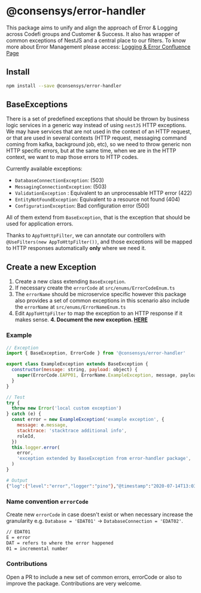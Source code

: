 # @consensys/error-handler

This package aims to unify and align the approach of Error & Logging across Codefi groups and Customer & Success. It also has wrapper of common exceptions of NestJS and a central place to our filters.
To know more about Error Management please access: [Logging & Error Confluence Page](https://consensysteam.atlassian.net/wiki/spaces/PRDC/pages/695436747/Monitoring+Logging+and+Alerting)

## Install

```bash
npm install --save @consensys/error-handler
```

## BaseExceptions

There is a set of predefined exceptions that should be thrown by business logic services in a generic way instead of using `nestJS` HTTP exceptions.
We may have services that are not used in the context of an HTTP request, or that are used in several contexts (HTTP request, messaging command coming from kafka, background job, etc), so we need to throw generic non HTTP specific errors, but at the same time, when we are in the HTTP context, we want to map those errors to HTTP codes.

Currently available exceptions:

* `DatabaseConnectionException`: (503)
* `MessagingConnectionException`: (503)
* `ValidationException` : Equivalent to an unprocessable HTTP error (422)
* `EntityNotFoundException`: Equivalent to a resource not found (404)
* `ConfigurationException`: Bad configuration error (500)

All of them extend from `BaseException`, that is the exception that should be used for application errors.

Thanks to `AppToHttpFilter`, we can annotate our controllers with `@UseFilters(new AppToHttpFilter())`, and those exceptions will be mapped to HTTP responses automatically **only** where we need it.

## Create a new Exception

1. Create a new class extending `BaseException`.
2. If necessary create the `errorCode` at `src/enums/ErrorCodeEnum.ts`
3. The `errorName` should be microservice specific however this package also provides a set of common exceptions in this scenario also include the `errorName` at `src/enums/ErrorNameEnum.ts`
3. Edit `AppToHttpFilter` to map the exception to an HTTP response if it makes sense.
**4. Document the new exception. [HERE](https://consensysteam.atlassian.net/wiki/spaces/PRDC/pages/851149243/Error+Documentation+-+Customer+Success)**

### Example

```Javascript
// Exception
import { BaseException, ErrorCode } from '@consensys/error-handler'

export class ExampleException extends BaseException {
  constructor(message: string, payload: object) {
    super(ErrorCode.EAPP01, ErrorName.ExampleException, message, payload)
  }
}

// Test
try {
  throw new Error('local custom exception')
} catch (e) {
  const error = new ExampleException('example exception', {
    message: e.message,
    stacktrace: 'stacktrace additional info',
    roleId,
  })
  this.logger.error(
    error,
    'exception extended by BaseException from error-handler package',
  )
}

```

```bash
# Output
{"log":{"level":"error","logger":"pino"},"@timestamp":"2020-07-14T13:03:31.466Z","module":"nestjs","context":"ErrorController","errorCode":"EEXA01","errorName":"ExampleException","payload":{ "message": "example exception", "stacktrace": "stacktrace additional info","roleId":"roleIdExample"},"ecs":{"version":"1.5.0"},"message":"exception extended by BaseException from error-handler package"}

```

### Name convention `errorCode`
Create new `errorCode` in case doesn't exist or when necessary increase the granularity e.g. `Database = 'EDAT01'` -> `DatabaseConnection = 'EDAT02'`.
```bash
// EDAT01
E = error
DAT = refers to where the error happened
01 = incremental number
```

### Contributions
Open a PR to include a new set of common errors, errorCode or also to improve the package. Contributions are very welcome.